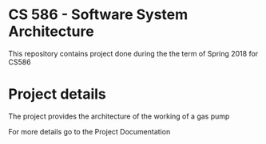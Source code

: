 # CS 586 - Software System Architecture

This repository contains project done during the the term of Spring 2018 for CS586

# Project details

The project provides the architecture of the working of a gas pump

For more details go to the Project Documentation
